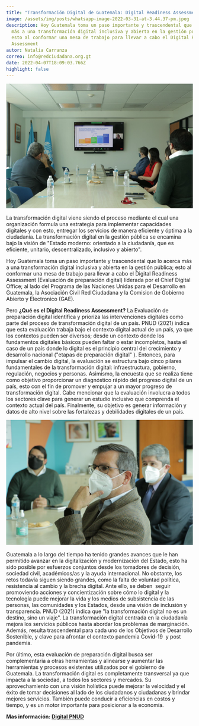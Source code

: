```yaml
---
title: "Transformación Digital de Guatemala: Digital Readiness Assessment"
image: /assets/img/posts/whatsapp-image-2022-03-31-at-3.44.37-pm.jpeg
description: Hoy Guatemala toma un paso importante y trascendental que lo acerca
  más a una transformación digital inclusiva y abierta en la gestión pública;
  esto al conformar una mesa de trabajo para llevar a cabo el Digital Readiness
  Assessment
autor: Natalia Carranza
correo: info@redciudadana.org.gt
date: 2022-04-07T18:09:03.766Z
highlight: false
---
```

![](/assets/img/posts/whatsapp-image-2022-03-31-at-3.44.37-pm.jpeg)

La transformación digital viene siendo el proceso mediante el cual una organización formula una estrategia para implementar capacidades digitales y con esto, entregar los servicios de manera eficiente y óptima a la ciudadanía. La transformación digital en la gestión pública se encamina bajo la visión de "Estado moderno: orientado a la ciudadanía, que es eficiente, unitario, descentralizado, inclusivo y abierto".

Hoy Guatemala toma un paso importante y trascendental que lo acerca más a una transformación digital inclusiva y abierta en la gestión pública; esto al conformar una mesa de trabajo para llevar a cabo el Digital Readiness Assessment (Evaluación de preparación digital) liderada por el Chief Digital Office; al lado del Programa de las Naciones Unidas para el Desarrollo en Guatemala, la Asociación Civil Red Ciudadana y la Comision de Gobierno Abierto y Electronico (GAE).  

Pero **¿Qué es el Digital Readiness Assessment?** La Evaluación de preparación digital identifica y prioriza las intervenciones digitales como parte del proceso de transformación digital de un país. PNUD (2021) indica que esta evaluación trabaja bajo el contexto digital actual de un país, ya que los contextos pueden ser diversos; desde un contexto donde los fundamentos digitales básicos pueden faltar o estar incompletos, hasta el caso de un país donde lo digital es el principio central del crecimiento y desarrollo nacional ("etapas de preparación digital" ). Entonces, para impulsar el cambio digital, la evaluación se estructura bajo cinco pilares fundamentales de la transformación digital: infraestructura, gobierno, regulación, negocios y personas. Asimismo, la encuesta que se realiza tiene como objetivo proporcionar un diagnóstico rápido del progreso digital de un país, esto con el fin de promover y empujar a un mayor progreso de transformación digital. Cabe mencionar que la evaluación involucra a todos los sectores clave para generar un estudio inclusivo que comprenda el contexto actual del país. Finalmente, su objetivo es generar información y datos de alto nivel sobre las fortalezas y debilidades digitales de un país. 

![](/assets/img/posts/whatsapp-image-2022-03-31-at-3.44.37-pm-1-.jpeg)

Guatemala a lo largo del tiempo ha tenido grandes avances que le han permitido avanzar en la digitalización y modernización del Estado, esto ha sido posible por esfuerzos conjuntos desde los tomadores de decisión, sociedad civil, académicos/as y la ayuda internacional. No obstante, los retos todavía siguen siendo grandes, como la falta de voluntad política, resistencia al cambio y la brecha digital. Ante ello, se deben  seguir promoviendo acciones y concientización sobre cómo lo digital y la tecnología puede mejorar la vida y los medios de subsistencia de las personas, las comunidades y los Estados, desde una visión de inclusión y transparencia. PNUD (2021) indica que "la transformación digital no es un destino, sino un viaje". La transformación digital centrada en la ciudadanía mejora los servicios públicos hasta abordar los problemas de marginación. Además, resulta trascendental para cada uno de los Objetivos de Desarrollo Sostenible, y clave para afrontar el contexto pandemia Covid-19  y post pandemia. 

Por último, esta evaluación de preparación digital busca ser complementaria a otras herramientas y alinearse y aumentar las herramientas y procesos existentes utilizados por el gobierno de Guatemala. La transformación digital es completamente transversal ya que impacta a la sociedad, a todos los sectores y mercados. Su aprovechamiento con una visión holística puede mejorar la velocidad y el éxito de tomar decisiones al lado de los ciudadanos y ciudadanas y brindar mejores servicios. También puede conducir a eficiencias en costos y tiempo, y es un motor importante para posicionar a la economía. 

**Mas información: [Digital PNUD](https://digital.undp.org/content/digital/en/home/work/transformation.html)**